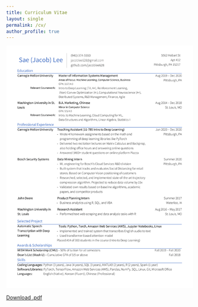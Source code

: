 ```yaml
---
title: Curriculum Vitae
layout: single
permalink: /cv/
author_profile: true
---
```

![Resume (12-26)](resume.png)

[Download .pdf](resume.pdf)